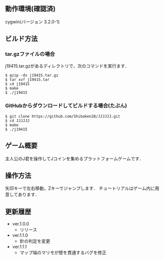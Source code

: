 ## 動作環境(確認済)
cygwin(バージョン 3.2.0-1)

## ビルド方法
### tar.gzファイルの場合
j19415.tar.gzがあるディレクトリで，次のコマンドを実行ます．
```
$ gzip -dv j19415.tar.gz
$ tar xvf j19415.tar
$ cd j19415
$ make
$ ./j19415
```
### GitHubからダウンロードしてビルドする場合(たぶん)
```
$ git clone https://github.com/Shibaken28/JJJJJJ.git
$ cd JJJJJJ
$ make
$ ./j19415
```


## ゲーム概要
主人公のJ君を操作してJコインを集めるプラットフォームゲームです．

## 操作方法
矢印キーで左右移動，Zキーでジャンプします．
チュートリアルはゲーム内に用意してあります．

## 更新履歴
- ver.1.0.0
  - リリース
- ver.1.1.0
  - 針の判定を変更
- ver.1.1.1
  - マップ端のマリモが壁を貫通するバグを修正
